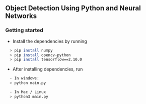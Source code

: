 ## Object Detection Using Python and Neural Networks

### Getting started
- Install the dependencies by running
```sh
  > pip install numpy
  > pip install opencv-python
  > pip install tensorflow==2.10.0
```
- After installing dependencies, run
```sh
  - In windows:
  > python main.py

  - In Mac / Linux
  > python3 main.py
```